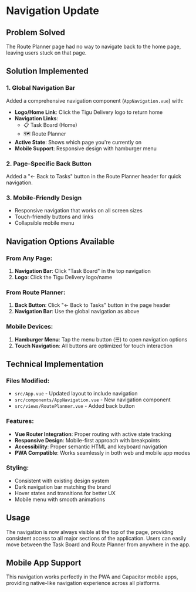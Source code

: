 # Navigation Update

## Problem Solved
The Route Planner page had no way to navigate back to the home page, leaving users stuck on that page.

## Solution Implemented

### 1. Global Navigation Bar
Added a comprehensive navigation component (`AppNavigation.vue`) with:
- **Logo/Home Link**: Click the Tigu Delivery logo to return home
- **Navigation Links**:
  - 📋 Task Board (Home)
  - 🗺️ Route Planner
- **Active State**: Shows which page you're currently on
- **Mobile Support**: Responsive design with hamburger menu

### 2. Page-Specific Back Button
Added a "← Back to Tasks" button in the Route Planner header for quick navigation.

### 3. Mobile-Friendly Design
- Responsive navigation that works on all screen sizes
- Touch-friendly buttons and links
- Collapsible mobile menu

## Navigation Options Available

### From Any Page:
1. **Navigation Bar**: Click "Task Board" in the top navigation
2. **Logo**: Click the Tigu Delivery logo/name

### From Route Planner:
1. **Back Button**: Click "← Back to Tasks" button in the page header
2. **Navigation Bar**: Use the global navigation as above

### Mobile Devices:
1. **Hamburger Menu**: Tap the menu button (☰) to open navigation options
2. **Touch Navigation**: All buttons are optimized for touch interaction

## Technical Implementation

### Files Modified:
- `src/App.vue` - Updated layout to include navigation
- `src/components/AppNavigation.vue` - New navigation component
- `src/views/RoutePlanner.vue` - Added back button

### Features:
- **Vue Router Integration**: Proper routing with active state tracking
- **Responsive Design**: Mobile-first approach with breakpoints
- **Accessibility**: Proper semantic HTML and keyboard navigation
- **PWA Compatible**: Works seamlessly in both web and mobile app modes

### Styling:
- Consistent with existing design system
- Dark navigation bar matching the brand
- Hover states and transitions for better UX
- Mobile menu with smooth animations

## Usage

The navigation is now always visible at the top of the page, providing consistent access to all major sections of the application. Users can easily move between the Task Board and Route Planner from anywhere in the app.

## Mobile App Support

This navigation works perfectly in the PWA and Capacitor mobile apps, providing native-like navigation experience across all platforms.